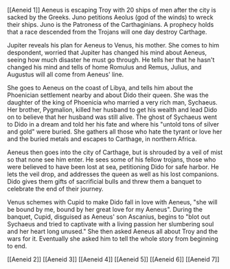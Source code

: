 [[Aeneid 1]] 
Aeneus is escaping Troy with 20 ships of men after the city is sacked by the Greeks. Juno petitions Aeolus (god of the winds) to wreck their ships. Juno is the Patroness of the Carthaginians. A prophecy holds that a race descended from the Trojans will one day destroy Carthage. 

Jupiter reveals his plan for Aeneus to Venus, his mother.  She comes to him despondent, worried that Jupiter has changed his mind about Aeneus, seeing how much disaster he must go through. He tells her that he hasn't changed his mind and tells of home Romulus and Remus, Julius, and Augustus will all come from Aeneus' line.

She goes to Aeneus on the coast of Libya, and tells him about the Phoenician settlement nearby and about Dido their queen.  She was the daughter of the king of Phoenicia who married a very rich man, Sychaeus. Her brother, Pygmalion, killed her husband to get his wealth and lead Dido on to believe that her husband was still alive. The ghost of Sychaeus went to Dido in a dream and told her his fate and where his "untold tons of silver and gold" were buried. She gathers all those who hate the tyrant or love her and the buried metals and escapes to Carthage, in northern Africa. 

Aeneus then goes into the city of Carthage, but is shrouded by a veil of mist so that none see him enter. He sees some of his fellow trojans, those who were believed to have been lost at sea, petitioning Dido for safe harbor.  He lets the veil drop, and addresses the queen as well as his lost companions. Dido gives them gifts of sacrificial bulls and threw them a banquet to celebrate the end of their journey. 

Venus schemes with Cupid to make Dido fall in love with Aeneus, "she will be bound by me, bound by her great love for my Aeneus". During the banquet, Cupid, disguised as Aeneus' son Ascanius, begins to "blot out Sychaeus and tried to captivate with a living passion her slumbering soul and her heart long unused." She then asked Aeneus all about Troy and the wars for it. Eventually she asked him to tell the whole story from beginning to end.

[[Aeneid 2]]
[[Aeneid 3]] 
[[Aeneid 4]] 
[[Aeneid 5]] 
[[Aeneid 6]]
[[Aeneid 7]] 
